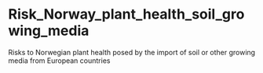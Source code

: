 # Risk_Norway_plant_health_soil_growing_media
Risks to Norwegian plant health posed by the import of soil or other growing media from European countries
